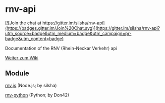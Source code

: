 rnv-api
=======

[![Join the chat at https://gitter.im/silsha/rnv-api](https://badges.gitter.im/Join%20Chat.svg)](https://gitter.im/silsha/rnv-api?utm_source=badge&utm_medium=badge&utm_campaign=pr-badge&utm_content=badge)

Documentation of the RNV (Rhein-Neckar Verkehr) api

[Weiter zum Wiki](https://github.com/silsha/rnv-api/wiki)


Module
------
[rnv.js](https://github.com/silsha/rnv.js) (Node.js; by silsha)

[rnv-python](https://github.com/Don42/rnv-python) (Python; by Don42)
